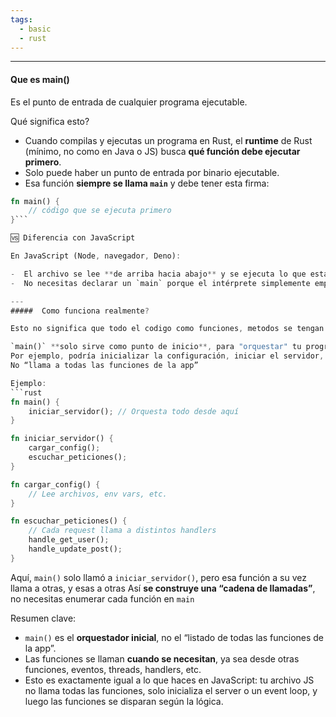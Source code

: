 ```yaml
---
tags:
  - basic
  - rust
---
```

---

#### Que es main()

Es el punto de entrada de cualquier programa ejecutable.

Qué significa esto?

-  Cuando compilas y ejecutas un programa en Rust, el **runtime** de Rust (mínimo, no como en Java o JS) busca **qué función debe ejecutar primero**.
-  Solo puede haber un punto de entrada por binario ejecutable.
-  Esa función **siempre se llama `main`** y debe tener esta firma:

```rust
fn main() {
	// código que se ejecuta primero
}```

🆚 Diferencia con JavaScript

En JavaScript (Node, navegador, Deno):

-  El archivo se lee **de arriba hacia abajo** y se ejecuta lo que está en el "nivel superior" directamente.
-  No necesitas declarar un `main` porque el intérprete simplemente empieza a ejecutar el código en orden.

---
#####  Como funciona realmente?

Esto no significa que todo el codigo como funciones, metodos se tengan que volcar en main, eso seria un caos.

`main()` **solo sirve como punto de inicio**, para "orquestar" tu programa, todo lo demás se organiza en **módulos, archivos, funciones, structs, traits**, etc.
Por ejemplo, podría inicializar la configuración, iniciar el servidor, o arrancar un loop principal.
No “llama a todas las funciones de la app”

Ejemplo:
```rust
fn main() {
    iniciar_servidor(); // Orquesta todo desde aquí
}

fn iniciar_servidor() {
    cargar_config();
    escuchar_peticiones();
}

fn cargar_config() {
    // Lee archivos, env vars, etc.
}

fn escuchar_peticiones() {
    // Cada request llama a distintos handlers
    handle_get_user();
    handle_update_post();
}
```

Aquí, `main()` solo llamó a `iniciar_servidor()`, pero esa función a su vez llama a otras, y esas a otras
Así **se construye una “cadena de llamadas”**, no necesitas enumerar cada función en `main`


Resumen clave:

- `main()` es el **orquestador inicial**, no el “listado de todas las funciones de la app”.
-  Las funciones se llaman **cuando se necesitan**, ya sea desde otras funciones, eventos, threads, handlers, etc.
-  Esto es exactamente igual a lo que haces en JavaScript: tu archivo JS no llama todas las funciones, solo inicializa el server o un event loop, y luego las funciones se disparan según la lógica.
